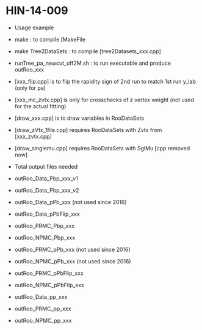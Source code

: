 # HIN-14-009
- Usage example
 - make : to compile [MakeFile
 - make Tree2DataSets : to compile [tree2Datasets_xxx.cpp]
 - runTree_pa_newcut_off2M.sh : to run executable and produce outRoo_xxx

- [xxx_flip.cpp] is to flip the rapidity sign of 2nd run to match 1st run y_lab (only for pa)
- [xxx_mc_zvtx.cpp] is only for crosschecks of z vertex weight (not used for the actual fitting)
- [draw_xxx.cpp] is to draw variables in RooDataSets
 - [draw_zVtx_1file.cpp] requires RooDataSets with Zvtx from [xxx_zvtx.cpp]
 - [draw_singlemu.cpp] requires RooDataSets with SglMu [cpp removed now]

- Total output files needed
 
 - outRoo_Data_Pbp_xxx_v1
 - outRoo_Data_Pbp_xxx_v2
 - outRoo_Data_pPb_xxx (not used since 2016) 
 - outRoo_Data_pPbFlip_xxx
 - outRoo_PRMC_Pbp_xxx
 - outRoo_NPMC_Pbp_xxx
 - outRoo_PRMC_pPb_xxx (not used since 2016)
 - outRoo_NPMC_pPb_xxx (not used since 2016)
 - outRoo_PRMC_pPbFlip_xxx
 - outRoo_NPMC_pPbFlip_xxx 
 - outRoo_Data_pp_xxx 
 - outRoo_PRMC_pp_xxx
 - outRoo_NPMC_pp_xxx
